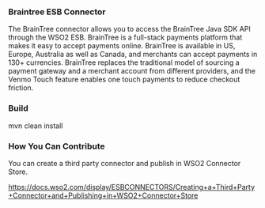 ### Braintree ESB Connector

The BrainTree connector allows you to access the BrainTree Java SDK API through the WSO2 ESB.
BrainTree is a full-stack payments platform that makes it easy to accept payments online. BrainTree is available in US, Europe, Australia
as well as Canada, and merchants can accept payments in 130+ currencies. BrainTree replaces the traditional model of sourcing a
payment gateway and a merchant account from different providers, and the Venmo Touch feature enables one touch payments
to reduce checkout friction.

### Build

mvn clean install

### How You Can Contribute
You can create a third party connector and publish in WSO2 Connector Store.

https://docs.wso2.com/display/ESBCONNECTORS/Creating+a+Third+Party+Connector+and+Publishing+in+WSO2+Connector+Store
